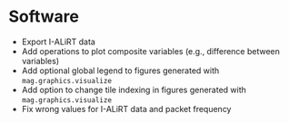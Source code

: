 # Software

- Export I-ALiRT data
- Add operations to plot composite variables (e.g., difference between variables)
- Add optional global legend to figures generated with `mag.graphics.visualize`
- Add option to change tile indexing in figures generated with `mag.graphics.visualize`
- Fix wrong values for I-ALiRT data and packet frequency
